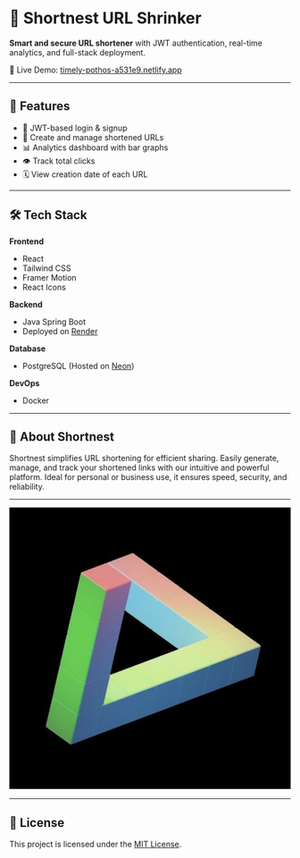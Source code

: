 # 🔗 Shortnest URL Shrinker

**Smart and secure URL shortener** with JWT authentication, real-time analytics, and full-stack deployment.

🔴 Live Demo: [timely-pothos-a531e9.netlify.app](https://timely-pothos-a531e9.netlify.app/)

---

## 🚀 Features

- 🔐 JWT-based login & signup  
- 🔗 Create and manage shortened URLs  
- 📊 Analytics dashboard with bar graphs  
- 👁️ Track total clicks  
- 🗓️ View creation date of each URL  

---

## 🛠️ Tech Stack

**Frontend**  
- React  
- Tailwind CSS  
- Framer Motion  
- React Icons  

**Backend**  
- Java Spring Boot  
- Deployed on [Render](https://render.com)

**Database**  
- PostgreSQL (Hosted on [Neon](https://neon.tech))

**DevOps**  
- Docker  

---

## 🧠 About Shortnest

Shortnest simplifies URL shortening for efficient sharing. Easily generate, manage, and track your shortened links with our intuitive and powerful platform. Ideal for personal or business use, it ensures speed, security, and reliability.

---

<img src="./url-shortener-react/public/images/shortnest-logo.jpg" alt="Shortnest UI" width="600" />

---

## 📝 License

This project is licensed under the [MIT License](LICENSE).
